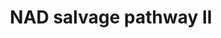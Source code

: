 ---
annotations:
- id: PW:0000220
  parent: classic metabolic pathway
  type: Pathway Ontology
  value: pyridine nucleotide biosynthetic pathway
- id: PW:0000868
  parent: classic metabolic pathway
  type: Pathway Ontology
  value: purine salvage pathway
- id: PW:0000219
  parent: classic metabolic pathway
  type: Pathway Ontology
  value: nicotinamide adenine dinucleotide biosynthetic pathway
authors:
- Cizar
- AlexanderPico
- MaintBot
description: This pathway is an NAD salvage pathway which proceeds via the intermediate
  nicotinamide riboside (N-ribosylnicotinamide, or NR). While the presence of this
  pathway has been suggested for several organisms including Escherichia coli [Kurnasov02],
  it is of particular importance to Haemophilus influenzae and other V-factor-dependent
  members of the Pasteurella family. These organisms lack the enzymes necessary for
  the de novo synthesis of NAD, as well as most of the enzymes for the more common
  NAD salvage pathway, and therefore require exogenous NAD supply in the form of one
  of the V-factor compounds, which include NADP, NAD, NMN, and NR. However, only the
  non-phosphorylated V factor, NR, can be transported across the inner membrane into
  the cytoplasm, where it can be converted to NAD and NADP [Kurnasov02]. Thus this
  pathway is critical for these organisms [MacInnes90].  Since NAD+, which is obtained
  from extracellular sources, is highly polar, it has to be hydrolyzed before it can
  be transported across the cytoplasmic membrane for final uptake. A key enzyme in
  this pathway is a periplasmic protein that hydrolyzes NAD+ to nicotinamide mononucleotide
  (NMN), and hydrolyzes NMN to nicotinamide riboside (NR) [Kemmer01]. The nicotinamide
  riboside thus formed is transported across the inner membrane into the cytoplasm,
  where it is it is converted back to NMN, and eventually, to NAD+.  The identity
  of the NR transporter has not been confirmed experimentally, but it is suggested
  that it is encoded by the pnuC gene, although earlier work with the PnuC protein
  of Salmonella enterica serovar Typhimurium suggested that it encodes the transport
  of NMN [Liu82, Kemmer01].  NADP+ is recycled in the same manner, following dephosphorylation
  to NAD+. In H. influenzae, this dephosphorylation is performed by the outer membrane
  glycoprotein e (P4), encoded by the hel gene.  While the pathway is predicted to
  be present in Enterobacteriaceae, it probably serves a minor role compared to de
  novo biosynthesis and the main NAD salvage cycle (NAD salvage pathway I). Some of
  the enzymatic activities associated with this pathway have been described in Enterobacteriaceae
  as early as 1951 [Rowen51], but it was only recently that the genes responsible
  for them were identified. Surprisingly, several activities were found to be functions
  of the multifunctional protein NadR, which was initially believed to have a role
  in regulation only [Raffaelli99, Kurnasov02].
last-edited: 2019-08-16
organisms:
- Escherichia coli
redirect_from:
- /index.php/Pathway:WP2487
- /instance/WP2487
- /instance/WP2487_rr106100
revision: r106100
schema-jsonld:
- '@context': https://schema.org/
  '@id': https://wikipathways.github.io/pathways/WP2487.html
  '@type': Dataset
  creator:
    '@type': Organization
    name: WikiPathways
  description: This pathway is an NAD salvage pathway which proceeds via the intermediate
    nicotinamide riboside (N-ribosylnicotinamide, or NR). While the presence of this
    pathway has been suggested for several organisms including Escherichia coli [Kurnasov02],
    it is of particular importance to Haemophilus influenzae and other V-factor-dependent
    members of the Pasteurella family. These organisms lack the enzymes necessary
    for the de novo synthesis of NAD, as well as most of the enzymes for the more
    common NAD salvage pathway, and therefore require exogenous NAD supply in the
    form of one of the V-factor compounds, which include NADP, NAD, NMN, and NR. However,
    only the non-phosphorylated V factor, NR, can be transported across the inner
    membrane into the cytoplasm, where it can be converted to NAD and NADP [Kurnasov02].
    Thus this pathway is critical for these organisms [MacInnes90].  Since NAD+, which
    is obtained from extracellular sources, is highly polar, it has to be hydrolyzed
    before it can be transported across the cytoplasmic membrane for final uptake.
    A key enzyme in this pathway is a periplasmic protein that hydrolyzes NAD+ to
    nicotinamide mononucleotide (NMN), and hydrolyzes NMN to nicotinamide riboside
    (NR) [Kemmer01]. The nicotinamide riboside thus formed is transported across the
    inner membrane into the cytoplasm, where it is it is converted back to NMN, and
    eventually, to NAD+.  The identity of the NR transporter has not been confirmed
    experimentally, but it is suggested that it is encoded by the pnuC gene, although
    earlier work with the PnuC protein of Salmonella enterica serovar Typhimurium
    suggested that it encodes the transport of NMN [Liu82, Kemmer01].  NADP+ is recycled
    in the same manner, following dephosphorylation to NAD+. In H. influenzae, this
    dephosphorylation is performed by the outer membrane glycoprotein e (P4), encoded
    by the hel gene.  While the pathway is predicted to be present in Enterobacteriaceae,
    it probably serves a minor role compared to de novo biosynthesis and the main
    NAD salvage cycle (NAD salvage pathway I). Some of the enzymatic activities associated
    with this pathway have been described in Enterobacteriaceae as early as 1951 [Rowen51],
    but it was only recently that the genes responsible for them were identified.
    Surprisingly, several activities were found to be functions of the multifunctional
    protein NadR, which was initially believed to have a role in regulation only [Raffaelli99,
    Kurnasov02].
  keywords:
  - ADP
  - Adenosinemonophosphate
  - Adenosinetriphosphate
  - Hydrogen Ion
  - NAD
  - NADP
  - Nicotinamide ribotide
  - Nicotinamideriboside
  - Phosphate
  - Pyrophosphate
  - Water
  - nadR
  - nudC
  license: CC0
  name: NAD salvage pathway II
seo: CreativeWork
title: NAD salvage pathway II
wpid: WP2487
---